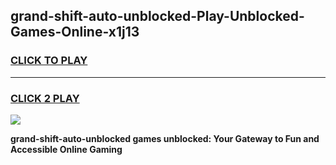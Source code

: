 
## grand-shift-auto-unblocked-Play-Unblocked-Games-Online-x1j13
<h3>
<a href="https://premium76.site?title=grand-shift-auto-unblocked&ref=25A">CLICK TO PLAY</a></h3>
<hr>

<h3>
<a href="https://premium76.site?title=grand-shift-auto-unblocked&ref=25A">CLICK 2 PLAY</a>
  
</h3>

<a href="https://premium76.site?title=grand-shift-auto-unblocked&ref=25A"><img src="https://clearcache.store/games.png"></a>


**grand-shift-auto-unblocked games unblocked: Your Gateway to Fun and Accessible Online Gaming**
